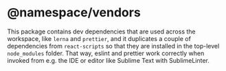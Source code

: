 # @namespace/vendors

This package contains dev dependencies that are used across the workspace, like `lerna` and `prettier`, and it duplicates a couple of dependencies from `react-scripts` so that they are installed in the top-level `node_modules` folder. That way, eslint and prettier work correctly when invoked from e.g. the IDE or editor like Sublime Text with SublimeLinter.
